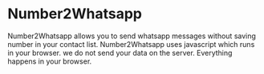 # Number2Whatsapp

Number2Whatsapp allows you to send whatsapp messages without saving number in your contact list.
Number2Whatsapp uses javascript which runs in your browser. we do not send your data on the server. Everything happens in your browser.
